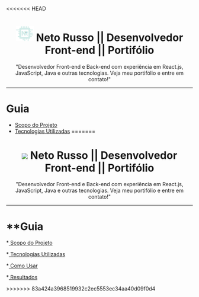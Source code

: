 <<<<<<< HEAD
<h1 align='center'> <a href="https://buzzvel-neto-russo.vercel.app/"  target="_blank"><img src="./public/Favicon.png" width="48" heigth="48"></a> Neto Russo || Desenvolvedor Front-end || Portifólio</h1>
<p align='center'>"Desenvolvedor Front-end e Back-end com experiência em React.js, JavaScript, Java e outras tecnologias. Veja meu portifólio e entre em contato!"</p>

__________________________________________________________________________________________________________________________________________________________________________

Guia
=====================================

 - [Scopo do Projeto](#Projeto)
 - [Tecnologias Utilizadas](#tecnologia)
=======
<h1 align='center'> <a href="https://buzzvel-neto-russo.vercel.app/"  target="_blank"><img src="https://drive.google.com/file/d/1BK2E9Ycix_9K-rwgJJsjMA3_WDFWEdTv/view?usp=sharing" ></a> Neto Russo || Desenvolvedor Front-end || Portifólio</h1>

<p align='center'>"Desenvolvedor Front-end e Back-end com experiência em React.js, JavaScript, Java e outras tecnologias. Veja meu portifólio e entre em contato!"</p>


__________________________________________________________________________________________________________________________________________________________________________

**Guia
=====================================
<!--ts-->
<p align="left">
*<a href="#projeto" > Scopo do Projeto </a>
</p>
<p align="left">
*<a href="#tecnologia"> Tecnologias Utilizadas </a>
</p>
<p align="left">
*<a href="#comoUsar"> Como Usar </a>
</p>
<p align="left">
*<a href="#resultados"> Resultados </a>
</p>
<!--te-->
>>>>>>> 83a424a3968519932c2ec5553ec34aa40d09f0d4
